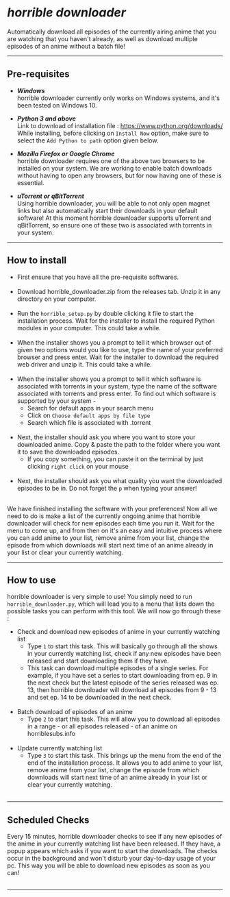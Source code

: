 # ***horrible downloader***

Automatically download all episodes of the currently airing anime that you are watching that you haven't already, as well as download multiple episodes of an anime without a batch file!

<hr />

## Pre-requisites

- ***Windows***<br/>
    horrible downloader currently only works on Windows systems, and it's been tested on Windows 10.

- ***Python 3 and above***<br/>
    Link to download of installation file : https://www.python.org/downloads/<br/>
    While installing, before clicking on `Install Now` option, make sure to select the `Add Python to path` option given below.
    
- ***Mozilla Firefox or Google Chrome***<br/>
    horrible downloader requires one of the above two browsers to be installed on your system. We are working to enable batch downloads without having to open any browsers, but for now having one of these is essential.

- ***uTorrent or qBitTorrent***<br/>
    Using horrible downloader, you will be able to not only open magnet links but also automatically start their downloads in your default software! At this moment horrible downloader supports uTorrent and qBitTorrent, so ensure one of these two is associated with torrents in your system.

<hr />

## How to install

- First ensure that you have all the pre-requisite softwares.<br/><br/>
- Download horrible_downloader.zip from the releases tab. Unzip it in any directory on your computer.<br/><br/>
- Run the `horrible_setup.py` by double clicking it file to start the installation process. Wait for the installer to install the required Python modules in your computer. This could take a while.<br/><br/>
- When the installer shows you a prompt to tell it which browser out of given two options would you like to use, type the name of your preferred browser and press enter. Wait for the installer to download the required web driver and unzip it. This could take a while.<br/><br/>
- When the installer shows you a prompt to tell it which software is associated with torrents in your system, type the name of the software associated with torrents and press enter. To find out which software is supported by your system -
  - Search for default apps in your search menu
  - Click on `Choose default apps by file type`
  - Search which file is associated with .torrent<br/><br/>
- Next, the installer should ask you where you want to store your downloaded anime. Copy & paste the path to the folder where you want it to save the downloaded episodes.
  - If you copy something, you can paste it on the terminal by just clicking `right click` on your mouse<br/><br/>
- Next, the installer should ask you what quality you want the downloaded episodes to be in. Do not forget the `p` when typing your answer!<br/><br/>
  
We have finished installing the software with your preferences! Now all we need to do is make a list of the currently ongoing anime that horrible downloader will check for new episodes each time you run it. Wait for the menu to come up, and from then on it's an easy and intuitive process where you can add anime to your list, remove anime from your list, change the episode from which downloads will start next time of an anime already in your list or clear your currently watching.

<hr />

## How to use

horrible downloader is very simple to use! You simply need to run `horrible_downloader.py`, which will lead you to a menu that lists down the possible tasks you can perform with this tool. We will now go through these :

- Check and download new episodes of anime in your currently watching list
  - Type `1` to start this task. This will basically go through all the shows in your currently watching list, check if any new episodes have been released and start downloading them if they have.
  - This task can download multiple episodes of a single series. For example, if you have set a series to start downloading from ep. 9 in the next check but the latest episode of the series released was ep. 13, then horrible downloader will download all episodes from 9 - 13 and set ep. 14 to be downloaded in the next check.<br/><br/>
- Batch download of episodes of an anime
  - Type `2` to start this task. This will allow you to download all episodes in a range - or all episodes released - of an anime on horriblesubs.info<br/><br/>
- Update currently watching list
  - Type `3` to start this task. This brings up the menu from the end of the end of the installation process. It allows you to add anime to your list, remove anime from your list, change the episode from which downloads will start next time of an anime already in your list or clear your currently watching.<br/><br/>

<hr />

## Scheduled Checks

Every 15 minutes, horrible downloader checks to see if any new episodes of the anime in your currently watching list have been released. If they have, a popup appears which asks if you want to start the downloads. The checks occur in the background and won't disturb your day-to-day usage of your pc. This way you will be able to download new episodes as soon as you can!<br/><br/>

<hr />
